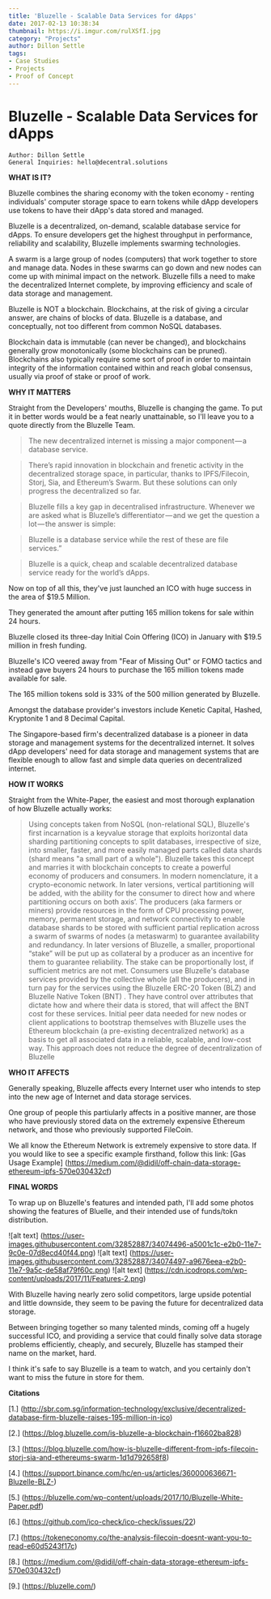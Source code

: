 ```yaml
---
title: 'Bluzelle - Scalable Data Services for dApps'
date: 2017-02-13 10:38:34
thumbnail: https://i.imgur.com/rulXSfI.jpg
category: "Projects"
author: Dillon Settle
tags:
- Case Studies
- Projects
- Proof of Concept
---
```

  
   

# Bluzelle - Scalable Data Services for dApps 

```
Author: Dillon Settle
General Inquiries: hello@decentral.solutions
```

**WHAT IS IT?**

Bluzelle combines the sharing economy with the token economy - renting individuals' computer storage space to earn tokens while dApp developers use tokens to have their dApp's data stored and managed.

Bluzelle is a decentralized, on-demand, scalable database service for dApps. To ensure developers get the highest throughput in performance, reliability and scalability, Bluzelle implements swarming technologies.

A swarm is a large group of nodes (computers) that work together to store and manage data. Nodes in these swarms can go down and new nodes can come up with minimal impact on the network. 
Bluzelle fills a need to make the decentralized Internet complete, by improving efficiency and scale of data storage and management.

Bluzelle is NOT a blockchain. Blockchains, at the risk of giving a circular answer, are chains of blocks of data. Bluzelle is a database, and conceptually, not too different from common NoSQL databases. 

Blockchain data is immutable (can never be changed), and blockchains generally grow monotonically (some blockchains can be pruned). Blockchains also typically require some sort of proof in order to maintain integrity of the information contained within and reach global consensus, usually via proof of stake or proof of work.

**WHY IT MATTERS**

  Straight from the Developers' mouths, Bluzelle is changing the game. To put it in better words would be a feat nearly unattainable, so I'll leave you to a quote directly from the Bluzelle Team.
>The new decentralized internet is missing a major component — a database service.

>There’s rapid innovation in blockchain and frenetic activity in the decentralized storage space, in particular, thanks to IPFS/Filecoin, Storj, Sia, and Ethereum’s Swarm. But these solutions can only progress the decentralized so far.

>Bluzelle fills a key gap in decentralised infrastructure. Whenever we are asked what is Bluzelle’s differentiator — and we get the question a lot — the answer is simple:

>Bluzelle is a database service while the rest of these are file services.”

>Bluzelle is a quick, cheap and scalable decentralized database service ready for the world’s dApps.
     
Now on top of all this, they've just launched an ICO with huge success in the area of $19.5 Million. 

They generated the amount after putting 165 million tokens for sale within 24 hours.

Bluzelle closed its three-day Initial Coin Offering (ICO) in January with $19.5 million in fresh funding.

Bluzelle's ICO veered away from "Fear of Missing Out" or FOMO tactics and instead gave buyers 24 hours to purchase the 165 million tokens made available for sale.

The 165 million tokens sold is 33% of the 500 million generated by Bluzelle.

Amongst the database provider's investors include Kenetic Capital, Hashed, Kryptonite 1 and 8 Decimal Capital.

The Singapore-based firm's decentralized database is a pioneer in data storage and management systems for the decentralized internet. It solves dApp developers' need for data storage and management systems that are flexible enough to allow fast and simple data queries on decentralized internet.

**HOW IT WORKS**

Straight from the White-Paper, the easiest and most thorough explanation of how Bluzelle actually works:

>Using concepts taken from NoSQL (non-relational SQL), Bluzelle's first incarnation is a keyvalue
storage that exploits horizontal data sharding partitioning concepts to split databases,
irrespective of size, into smaller, faster, and more easily managed parts called data shards (shard
means "a small part of a whole"). Bluzelle takes this concept and marries it with blockchain
concepts to create a powerful economy of producers and consumers. In modern nomenclature,
it a crypto-economic network. In later versions, vertical partitioning will be added, with the
ability for the consumer to direct how and where partitioning occurs on both axis’.
The producers (aka farmers or miners) provide resources in the form of CPU processing power,
memory, permanent storage, and network connectivity to enable database shards to be stored
with sufficient partial replication across a swarm of swarms of nodes (a metaswarm) to
guarantee availability and redundancy. In later versions of Bluzelle, a smaller, proportional
“stake” will be put up as collateral by a producer as an incentive for them to guarantee
reliability. The stake can be proportionally lost, if sufficient metrics are not met.
Consumers use Bluzelle's database services provided by the collective whole (all the producers),
and in turn pay for the services using the Bluzelle ERC-20 Token (BLZ) and Bluzelle Native
Token (BNT) . They have control over attributes that dictate how and where their data is
stored, that will affect the BNT cost for these services.
Initial peer data needed for new nodes or client applications to bootstrap themselves with
Bluzelle uses the Ethereum blockchain (a pre-existing decentralized network) as a basis to get
all associated data in a reliable, scalable, and low-cost way. This approach does not reduce the
degree of decentralization of Bluzelle
     
**WHO IT AFFECTS**

Generally speaking, Bluzelle affects every Internet user who intends to step into the new age of Internet and data storage services.

One group of people this partiularly affects in a positive manner, are those who have previously stored data on the extremely expensive Ethereum network, and those who previously supported FileCoin.

We all know the Ethereum Network is extremely expensive to store data. If you would like to see a specific example firsthand, follow this link: [Gas Usage Example] (https://medium.com/@didil/off-chain-data-storage-ethereum-ipfs-570e030432cf)


 **FINAL WORDS**

 To wrap up on Bluzelle's features and intended path, I'll add some photos showing the features of Bluelle, and their intended use of funds/tokn distribution.
     
![alt text] (https://user-images.githubusercontent.com/32852887/34074496-a5001c1c-e2b0-11e7-9c0e-07d8ecd40f44.png)
    ![alt text] (https://user-images.githubusercontent.com/32852887/34074497-a9676eea-e2b0-11e7-9a5c-de58af79f60c.png)
    ![alt text] (https://cdn.icodrops.com/wp-content/uploads/2017/11/Features-2.png)
     
 With Bluzelle having nearly zero solid competitors, large upside potential and little downside, they seem to be paving the future for decentralized data storage.

Between bringing together so many talented minds, coming off a hugely successful ICO, and providing a service that could finally solve data storage problems efficiently, cheaply, and securely, Bluzelle has stamped their name on the market, hard.

I think it's safe to say Bluzelle is a team to watch, and you certainly don't want to miss the future in store for them.



      


  **Citations**

[1.] (http://sbr.com.sg/information-technology/exclusive/decentralized-database-firm-bluzelle-raises-195-million-in-ico)

[2.] (https://blog.bluzelle.com/is-bluzelle-a-blockchain-f16602ba828)

[3.] (https://blog.bluzelle.com/how-is-bluzelle-different-from-ipfs-filecoin-storj-sia-and-ethereums-swarm-1d1d792658f8)

[4.] (https://support.binance.com/hc/en-us/articles/360000636671-Bluzelle-BLZ-)

[5.] (https://bluzelle.com/wp-content/uploads/2017/10/Bluzelle-White-Paper.pdf)

[6.] (https://github.com/ico-check/ico-check/issues/22)

[7.] (https://tokeneconomy.co/the-analysis-filecoin-doesnt-want-you-to-read-e60d5243f17c)

[8.] (https://medium.com/@didil/off-chain-data-storage-ethereum-ipfs-570e030432cf)

[9.] (https://bluzelle.com/)
